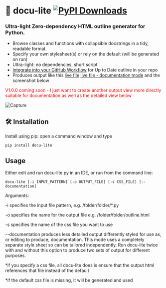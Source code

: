 # 🧾 docu-lite [![PyPI Downloads](https://static.pepy.tech/badge/docu-lite)](https://pepy.tech/projects/docu-lite)
### Ultra-light Zero-dependency HTML outline generator for Python.  



* Browse classes and functions with collapsible docstrings in a tidy, readable format.
* Specify your own stylesheet(s) or rely on the default (will be generated on run)
* Ultra-light: no dependencies, short script
* [Integrate into your GitHub Workflow](https://g1ojs.github.io/docu-lite/add-to-workflow/) for Up to Date outline in your repo
* Produces output like this [live file](https://g1ojs.github.io/docu-lite/docu-lite-outline.html) [live file - documentation mode](https://g1ojs.github.io/docu-lite/docu-lite-outline_docs.html) and the screenshot below

<html><div style='color:red;'> V1.0.0 coming soon - I just want to create another output view more directly suitable for documentation as well as the detailed view below </div></html>

![Capture](https://github.com/user-attachments/assets/c2eb5243-5666-428a-a1f7-4a09ec127285)

## 🛠 Installation

Install using pip: open a command window and type

```
pip install docu-lite
```
## Usage
Either edit and run docu-lite.py in an IDE, or run from the command line:
```
docu-lite [-i INPUT_PATTERN] [-o OUTPUT_FILE] [-s CSS_FILE] [--documentation]
```
Arguments:

-i specifies the input file pattern, e.g. /folder/folder/*.py

-o specifies the name for the output file e.g. /folder/folder/outline.html

-s specifies the name of the css file you want to use

--documentation produces less detailed output differently styled for use as, or editing to produce, documentation.
This mode uses a completely separate style sheet so can be tailored independently. Run docu-lite twice with and
without this option to produce two sets of output for different purposes.

*if you specify a css file, all docu-lite does is ensure that the output html references that file instead of the default

*if the default css file is missing, it will be generated and used


